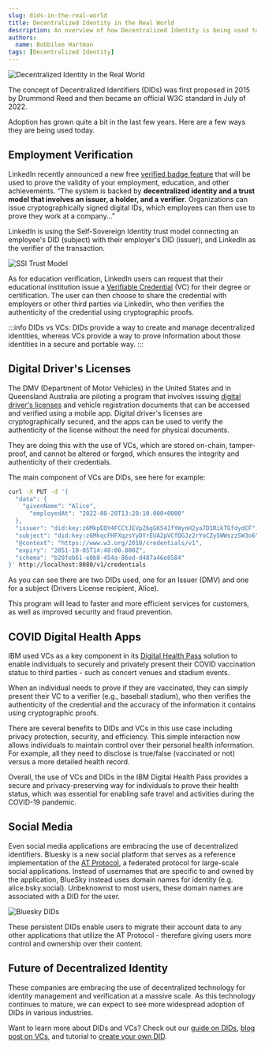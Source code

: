 ```yaml
---
slug: dids-in-the-real-world
title: Decentralized Identity in the Real World
description: An overview of how Decentralized Identity is being used today.
authors:
  name: Bobbilee Hartman
tags: [Decentralized Identity]
---
```


<head>
  <meta property="og:title" content="Decentralized Identity in the Real World" />
  <meta property="og:type" content="website" />
  <meta property="og:url" content='https://developer.tbd.website/blog/2023-05-15-dids-in-the-real-world' />
  <meta name="og:description" content="An overview of how Decentralized Identity is being used today." />
  <meta property="og:image" content="https://developer.tbd.website/assets/images/dids-in-the-real-world-173665dc272872c5c1dea01ad06dc6df.png" /> 

  <meta name="twitter:card" content="summary_large_image" />
  <meta property="twitter:domain" content="developer.tbd.website" />
  <meta name="twitter:site" content="@tbddev" />
  <meta name="twitter:title" content="Decentralized Identity in the Real World" />
  <meta property="twitter:url" content='https://developer.tbd.website/blog/2023-05-15-dids-in-the-real-world' /> 
  <meta name="twitter:description" content="An overview of how Decentralized Identity is being used today." />
  <meta name="twitter:image" content="https://developer.tbd.website/assets/images/dids-in-the-real-world-173665dc272872c5c1dea01ad06dc6df.png" />

  <link rel="apple-touch-icon" href="https://developer.tbd.website/img/tbd-fav-icon-main.png" />
</head>

![Decentralized Identity in the Real World](/img/dids-in-the-real-world.png)

The concept of Decentralized Identifiers (DIDs) was first proposed in 2015 by Drummond Reed and then became an official W3C standard in July of 2022.

Adoption has grown quite a bit in the last few years. Here are a few ways they are being used today.

<!--truncate-->

## Employment Verification 

LinkedIn recently announced a new free [verified badge feature](https://www.theverge.com/2023/4/12/23679998/linkedin-verification-badge-system-clear-microsoft-entra) that will be used to prove the validity of your employment, education, and other achievements. “The system is backed by **decentralized identity and a trust model that involves an issuer, a holder, and a verifier**. Organizations can issue cryptographically signed digital IDs, which employees can then use to prove they work at a company…” 

LinkedIn is  using the Self-Sovereign Identity trust model connecting an employee's DID (subject) with their employer's DID (issuer), and LinkedIn as the verifier of the transaction.

![SSI Trust Model](/img/ssi-trust-model.png)

As for education verification, LinkedIn users can request that their educational institution issue a [Verifiable Credential](https://www.w3.org/TR/vc-data-model/) (VC) for their degree or certification. The user can then choose to share the credential with employers or other third parties via LinkedIn, who then verifies the authenticity of the credential using cryptographic proofs.

:::info
DIDs vs VCs: DIDs provide a way to create and manage decentralized identities, whereas VCs provide a way to prove information about those identities in a secure and portable way.
:::

## Digital Driver's Licenses

The DMV (Department of Motor Vehicles) in the United States and in Queensland Australia are piloting a program that involves issuing [digital driver's licenses](https://www.govtech.com/fs/california-moves-to-test-new-digital-drivers-licenses) and vehicle registration documents that can be accessed and verified using a mobile app. Digital driver's licenses are cryptographically secured, and the apps can be used to verify the authenticity of the license without the need for physical documents.

They are doing this with the use of VCs, which are stored on-chain, tamper-proof, and cannot be altered or forged, which ensures the integrity and authenticity of their credentials.

The main component of VCs are DIDs, see here for example:

```bash
curl -X PUT -d '{
  "data": {
    "givenName": "Alice",
      "employedAt": "2022-08-20T13:20:10.000+0000"
  },
  "issuer": "did:key:z6MkpEQY4FCCtJEVpZ6gGK541fYWynH2ya7D1RikTGfdydCF",
  "subject": "did:key:z6MkqcFHFXqzsYyDYrEUA2pVCfQGJz2rYoCZy5WWszzSW3o6",
  "@context": "https://www.w3.org/2018/credentials/v1",
  "expiry": "2051-10-05T14:48:00.000Z",
  "schema": "b28feb61-e0b8-454a-86ed-d487a46e8584"
}' http://localhost:8080/v1/credentials
```

As you can see there are two DIDs used, one for an Issuer (DMV) and one for a subject (Drivers License recipient, Alice). 

This program will lead to faster and more efficient services for customers, as well as improved security and fraud prevention.

## COVID Digital Health Apps

IBM used VCs as a key component in its [Digital Health Pass](https://www.ibm.com/watson/health/resources/digital-health-pass-blockchain-explained/) solution to enable individuals to securely and privately present their COVID vaccination status to third parties - such as concert venues and stadium events.

When an individual needs to prove if they are vaccinated, they can simply present their VC to a verifier (e.g., baseball stadium), who then verifies the authenticity of the credential and the accuracy of the information it contains using cryptographic proofs. 

There are several benefits to DIDs and VCs in this use case including privacy protection, security, and efficiency. This simple interaction now allows individuals to maintain control over their personal health information. For example, all they need to disclose is true/false (vaccinated or not) versus a more detailed health record. 

Overall, the use of VCs and DIDs in the IBM Digital Health Pass provides a secure and privacy-preserving way for individuals to prove their health status, which was essential for enabling safe travel and activities during the COVID-19 pandemic.

## Social Media

Even social media applications are embracing the use of decentralized identifiers. Bluesky is a new social platform that serves as a reference implementation of the [AT Protocol](https://atproto.com/guides/overview), a federated protocol for large-scale social applications. Instead of usernames that are specific to and owned by the application, BlueSky instead uses domain names for identity (e.g. alice.bsky.social). Unbeknownst to most users, these domain names are associated with a DID for the user.

![Bluesky DIDs](/img/bluesky-dids.png)

These persistent DIDs enable users to migrate their account data to any other applications that utilize the AT Protocol - therefore giving users more control and ownership over their content.

## Future of Decentralized Identity

These companies are embracing the use of decentralized technology for identity management and verification at a massive scale. As this technology continues to mature, we can expect to see more widespread adoption of DIDs in various industries.

Want to learn more about DIDs and VCs? Check out our [guide on DIDs](https://developer.tbd.website/docs/web5/learn/decentralized-identifiers), [blog post on VCs](https://developer.tbd.website/blog/what-are-verifiable-credentials), and tutorial to [create your own DID](https://developer.tbd.website/docs/web5/build/decentralized-identifiers/how-to-create-did).
